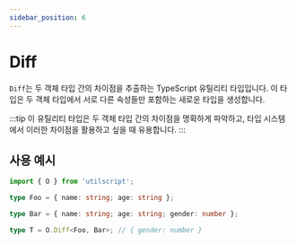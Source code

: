 ```yaml
---
sidebar_position: 6
---
```


# Diff

`Diff`는 두 객체 타입 간의 차이점을 추출하는 TypeScript 유틸리티 타입입니다. 이 타입은 두 객체 타입에서 서로 다른 속성들만 포함하는 새로운 타입을 생성합니다.

:::tip
이 유틸리티 타입은 두 객체 타입 간의 차이점을 명확하게 파악하고, 타입 시스템에서 이러한 차이점을 활용하고 싶을 때 유용합니다.
:::

## 사용 예시

```ts
import { O } from 'utilscript';

type Foo = { name: string; age: string };

type Bar = { name: string; age: string; gender: number };

type T = O.Diff<Foo, Bar>; // { gender: number }
```

